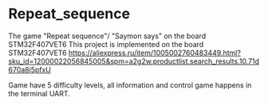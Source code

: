 # Repeat_sequence 
The game "Repeat sequence"/ "Saymon says" on the board STM32F407VET6
This project is implemented on the board STM32F407VET6 https://aliexpress.ru/item/1005002760483449.html?sku_id=12000022056845005&spm=a2g2w.productlist.search_results.10.71d670a8i5pfxU

Game have 5 difficulty levels, all information and control game happens in the terminal UART.
